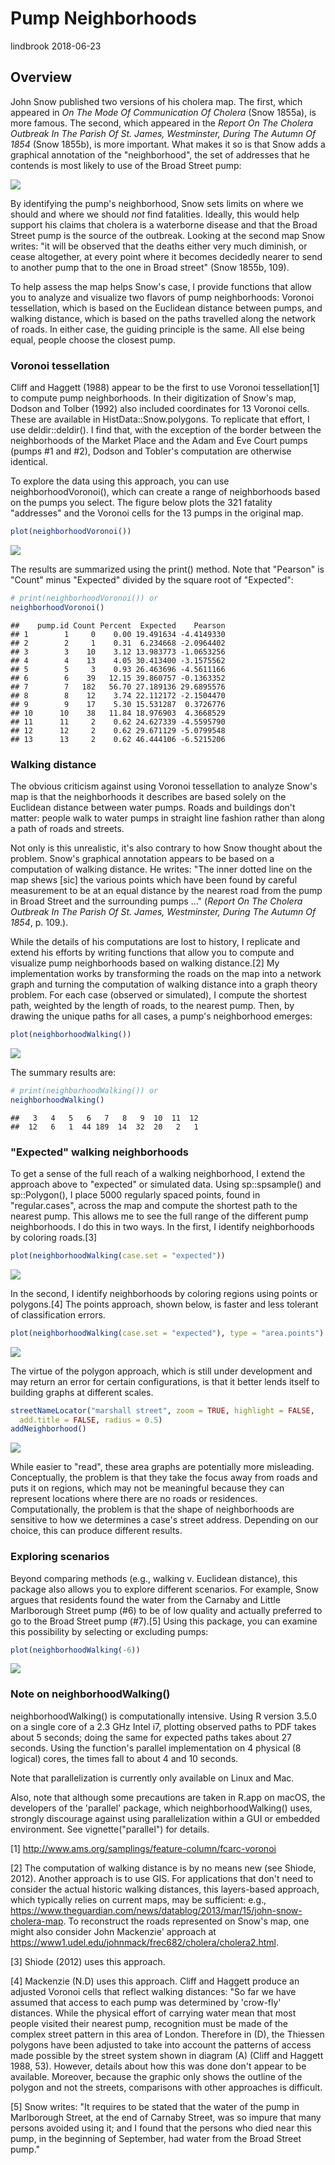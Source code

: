 Pump Neighborhoods
================
lindbrook
2018-06-23

Overview
--------

John Snow published two versions of his cholera map. The first, which appeared in *On The Mode Of Communication Of Cholera* (Snow 1855a), is more famous. The second, which appeared in the *Report On The Cholera Outbreak In The Parish Of St. James, Westminster, During The Autumn Of 1854* (Snow 1855b), is more important. What makes it so is that Snow adds a graphical annotation of the "neighborhood", the set of addresses that he contends is most likely to use of the Broad Street pump:

![](fig12-6.png)

By identifying the pump's neighborhood, Snow sets limits on where we should and where we should *not* find fatalities. Ideally, this would help support his claims that cholera is a waterborne disease and that the Broad Street pump is the source of the outbreak. Looking at the second map Snow writes: "it will be observed that the deaths either very much diminish, or cease altogether, at every point where it becomes decidedly nearer to send to another pump that to the one in Broad street" (Snow 1855b, 109).

To help assess the map helps Snow's case, I provide functions that allow you to analyze and visualize two flavors of pump neighborhoods: Voronoi tessellation, which is based on the Euclidean distance between pumps, and walking distance, which is based on the paths travelled along the network of roads. In either case, the guiding principle is the same. All else being equal, people choose the closest pump.

### Voronoi tessellation

Cliff and Haggett (1988) appear to be the first to use Voronoi tessellation[1] to compute pump neighborhoods. In their digitization of Snow's map, Dodson and Tolber (1992) also included coordinates for 13 Voronoi cells. These are available in HistData::Snow.polygons. To replicate that effort, I use deldir::deldir(). I find that, with the exception of the border between the neighborhoods of the Market Place and the Adam and Eve Court pumps (pumps \#1 and \#2), Dodson and Tobler's computation are otherwise identical.

To explore the data using this approach, you can use neighborhoodVoronoi(), which can create a range of neighborhoods based on the pumps you select. The figure below plots the 321 fatality "addresses" and the Voronoi cells for the 13 pumps in the original map.

``` r
plot(neighborhoodVoronoi())
```

<img src="pump.neighborhoods_files/figure-markdown_github/unnamed-chunk-2-1.png" style="display: block; margin: auto;" />

The results are summarized using the print() method. Note that "Pearson" is "Count" minus "Expected" divided by the square root of "Expected":

``` r
# print(neighborhoodVoronoi()) or
neighborhoodVoronoi()
```

    ##    pump.id Count Percent  Expected    Pearson
    ## 1        1     0    0.00 19.491634 -4.4149330
    ## 2        2     1    0.31  6.234668 -2.0964402
    ## 3        3    10    3.12 13.983773 -1.0653256
    ## 4        4    13    4.05 30.413400 -3.1575562
    ## 5        5     3    0.93 26.463696 -4.5611166
    ## 6        6    39   12.15 39.860757 -0.1363352
    ## 7        7   182   56.70 27.189136 29.6895576
    ## 8        8    12    3.74 22.112172 -2.1504470
    ## 9        9    17    5.30 15.531287  0.3726776
    ## 10      10    38   11.84 18.976903  4.3668529
    ## 11      11     2    0.62 24.627339 -4.5595790
    ## 12      12     2    0.62 29.671129 -5.0799548
    ## 13      13     2    0.62 46.444106 -6.5215206

### Walking distance

The obvious criticism against using Voronoi tessellation to analyze Snow's map is that the neighborhoods it describes are based solely on the Euclidean distance between water pumps. Roads and buildings don't matter: people walk to water pumps in straight line fashion rather than along a path of roads and streets.

Not only is this unrealistic, it's also contrary to how Snow thought about the problem. Snow's graphical annotation appears to be based on a computation of walking distance. He writes: "The inner dotted line on the map shews \[sic\] the various points which have been found by careful measurement to be at an equal distance by the nearest road from the pump in Broad Street and the surrounding pumps ..." (*Report On The Cholera Outbreak In The Parish Of St. James, Westminster, During The Autumn Of 1854*, p. 109.).

While the details of his computations are lost to history, I replicate and extend his efforts by writing functions that allow you to compute and visualize pump neighborhoods based on walking distance.[2] My implementation works by transforming the roads on the map into a network graph and turning the computation of walking distance into a graph theory problem. For each case (observed or simulated), I compute the shortest path, weighted by the length of roads, to the nearest pump. Then, by drawing the unique paths for all cases, a pump's neighborhood emerges:

``` r
plot(neighborhoodWalking())
```

<img src="pump.neighborhoods_files/figure-markdown_github/unnamed-chunk-4-1.png" style="display: block; margin: auto;" />

The summary results are:

``` r
# print(neighborhoodWalking()) or
neighborhoodWalking()
```

    ##   3   4   5   6   7   8   9  10  11  12 
    ##  12   6   1  44 189  14  32  20   2   1

### "Expected" walking neighborhoods

To get a sense of the full reach of a walking neighborhood, I extend the approach above to "expected" or simulated data. Using sp::spsample() and sp::Polygon(), I place 5000 regularly spaced points, found in "regular.cases", across the map and compute the shortest path to the nearest pump. This allows me to see the full range of the different pump neighborhoods. I do this in two ways. In the first, I identify neighborhoods by coloring roads.[3]

``` r
plot(neighborhoodWalking(case.set = "expected"))
```

<img src="pump.neighborhoods_files/figure-markdown_github/unnamed-chunk-6-1.png" style="display: block; margin: auto;" />

In the second, I identify neighborhoods by coloring regions using points or polygons.[4] The points approach, shown below, is faster and less tolerant of classification errors.

``` r
plot(neighborhoodWalking(case.set = "expected"), type = "area.points")
```

<img src="pump.neighborhoods_files/figure-markdown_github/unnamed-chunk-7-1.png" style="display: block; margin: auto;" />

The virtue of the polygon approach, which is still under development and may return an error for certain configurations, is that it better lends itself to building graphs at different scales.

``` r
streetNameLocator("marshall street", zoom = TRUE, highlight = FALSE,
  add.title = FALSE, radius = 0.5)
addNeighborhood()
```

<img src="pump.neighborhoods_files/figure-markdown_github/unnamed-chunk-8-1.png" style="display: block; margin: auto;" />

While easier to "read", these area graphs are potentially more misleading. Conceptually, the problem is that they take the focus away from roads and puts it on regions, which may not be meaningful because they can represent locations where there are no roads or residences. Computationally, the problem is that the shape of neighborhoods are sensitive to how we determines a case's street address. Depending on our choice, this can produce different results.

### Exploring scenarios

Beyond comparing methods (e.g., walking v. Euclidean distance), this package also allows you to explore different scenarios. For example, Snow argues that residents found the water from the Carnaby and Little Marlborough Street pump (\#6) to be of low quality and actually preferred to go to the Broad Street pump (\#7).[5] Using this package, you can examine this possibility by selecting or excluding pumps:

``` r
plot(neighborhoodWalking(-6))
```

<img src="pump.neighborhoods_files/figure-markdown_github/unnamed-chunk-9-1.png" style="display: block; margin: auto;" />

### Note on neighborhoodWalking()

neighborhoodWalking() is computationally intensive. Using R version 3.5.0 on a single core of a 2.3 GHz Intel i7, plotting observed paths to PDF takes about 5 seconds; doing the same for expected paths takes about 27 seconds. Using the function's parallel implementation on 4 physical (8 logical) cores, the times fall to about 4 and 10 seconds.

Note that parallelization is currently only available on Linux and Mac.

Also, note that although some precautions are taken in R.app on macOS, the developers of the 'parallel' package, which neighborhoodWalking() uses, strongly discourage against using parallelization within a GUI or embedded environment. See vignette("parallel") for details.

[1] <http://www.ams.org/samplings/feature-column/fcarc-voronoi>

[2] The computation of walking distance is by no means new (see Shiode, 2012). Another approach is to use GIS. For applications that don't need to consider the actual historic walking distances, this layers-based approach, which typically relies on current maps, may be sufficient: e.g., <https://www.theguardian.com/news/datablog/2013/mar/15/john-snow-cholera-map>. To reconstruct the roads represented on Snow's map, one might also consider John Mackenzie' approach at <https://www1.udel.edu/johnmack/frec682/cholera/cholera2.html>.

[3] Shiode (2012) uses this approach.

[4] Mackenzie (N.D) uses this approach. Cliff and Haggett produce an adjusted Voronoi cells that reflect walking distances: "So far we have assumed that access to each pump was determined by 'crow-fly' distances. While the physical effort of carrying water mean that most people visited their nearest pump, recognition must be made of the complex street pattern in this area of London. Therefore in (D), the Thiessen polygons have been adjusted to take into account the patterns of access made possible by the street system shown in diagram (A) (Cliff and Haggett 1988, 53). However, details about how this was done don't appear to be available. Moreover, because the graphic only shows the outline of the polygon and not the streets, comparisons with other approaches is difficult.

[5] Snow writes: "It requires to be stated that the water of the pump in Marlborough Street, at the end of Carnaby Street, was so impure that many persons avoided using it; and I found that the persons who died near this pump, in the beginning of September, had water from the Broad Street pump."
